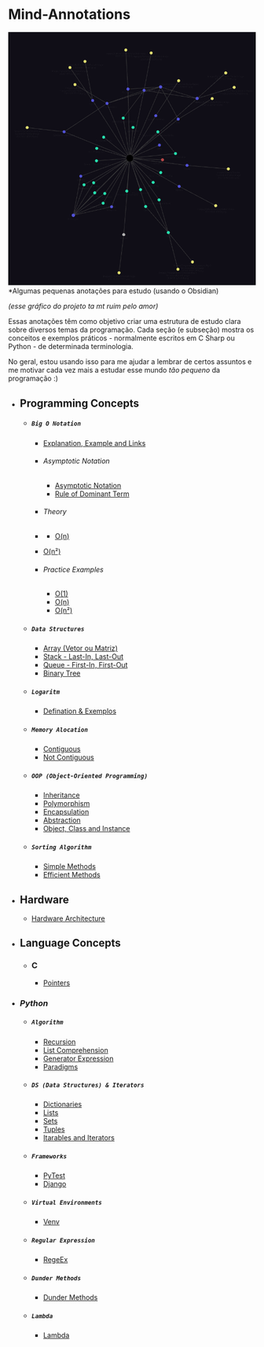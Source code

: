 # Mind-Annotations
![](Images/README/Pasted%20image%2020241119000937.png)
*Algumas pequenas anotações para estudo (usando o Obsidian)

*(esse gráfico do projeto ta mt ruim pelo amor)*

Essas anotações têm como objetivo criar uma estrutura de estudo clara sobre diversos temas da programação. Cada seção (e subseção) mostra os conceitos e exemplos práticos - normalmente escritos em C Sharp ou Python - de determinada terminologia.

No geral, estou usando isso para me ajudar a lembrar de certos assuntos e me motivar cada vez mais a estudar esse mundo *tão pequeno* da programação :)



- ## **Programming Concepts**
	- ##### `Big O Notation`
		- [Explanation, Example and Links](Programming%20Concepts/Big%20O%20Notation/Explanation,%20Example%20and%20Links.md)
		
		- ###### Asymptotic Notation
			- [Asymptotic Notation](Programming%20Concepts/Big%20O%20Notation/Asymptotic%20Notation/Asymptotic%20Notation.md)
			- [Rule of Dominant Term](Programming%20Concepts/Big%20O%20Notation/Asymptotic%20Notation/Rule%20of%20Dominant%20Term.md) 

		- ###### Theory
		- - [O(n)](Programming%20Concepts/Big%20O%20Notation/Theory/O(n).md)
		- [O(n²)](Programming%20Concepts/Big%20O%20Notation/Theory/O(n²).md) 
		
		- ###### Practice Examples
			- [O(1)](Programming%20Concepts/Big%20O%20Notation/Practice%20Examples/O(1).md) 
			- [O(n)](Programming%20Concepts/Big%20O%20Notation/Practice%20Examples/O(n).md) 
			- [O(n²)](Programming%20Concepts/Big%20O%20Notation/Practice%20Examples/O(n²).md) 
	
	- ##### `Data Structures`
		- [Array (Vetor ou Matriz)](Programming%20Concepts/Data%20Structures/Array%20(Vetor%20ou%20Matriz).md)
		- [Stack - Last-In, Last-Out](Programming%20Concepts/Data%20Structures/Stack%20-%20Last-In,%20Last-Out.md)
		- [Queue - First-In, First-Out](Programming%20Concepts/Data%20Structures/Queue%20-%20First-In,%20First-Out.md)
		- [Binary Tree](Programming%20Concepts/Data%20Structures/Binary%20Tree.md)
	
	- ##### `Logaritm`
		- [Defination & Exemplos](Programming%20Concepts/Logaritm/Defination%20&%20Exemplos.md)
	
	- ##### `Memory Alocation`
		- [Contiguous](Programming%20Concepts/Memory%20Alocation/Contiguous.md)
		- [Not Contiguous](Programming%20Concepts/Memory%20Alocation/Not%20Contiguous.md)
	
	- ##### `OOP (Object-Oriented Programming)`
		- [Inheritance](Programming%20Concepts/OOP%20(Object-Oriented%20Programming)/Inheritance.md)
		- [Polymorphism](Programming%20Concepts/OOP%20(Object-Oriented%20Programming)/Polymorphism.md)
		- [Encapsulation](Programming%20Concepts/OOP%20(Object-Oriented%20Programming)/Encapsulation.md)
		- [Abstraction](Programming%20Concepts/OOP%20(Object-Oriented%20Programming)/Abstraction.md)
		- [Object, Class and Instance](Programming%20Concepts/OOP%20(Object-Oriented%20Programming)/Object,%20Class%20and%20Instance.md)
	
	- ##### `Sorting Algorithm`
		- [Simple Methods](Programming%20Concepts/Sorting%20Algorithm/Simple%20Methods.md)
		- [Efficient Methods](Programming%20Concepts/Sorting%20Algorithm/Efficient%20Methods.md)


- ## **Hardware**
	- [Hardware Architecture](Hardware/Hardware%20Architecture.md)


- ## **Language Concepts**

	- ### C
		- [Pointers](Language%20Concepts/C/Pointers.md)


- ### *Python*

	- ##### `Algorithm`
		- [Recursion](Language%20Concepts/Python/Algorithm/Recursion.md)
		- [List Comprehension](Language%20Concepts/Python/Algorithm/List%20Comprehension.md)
		- [Generator Expression](Language%20Concepts/Python/Algorithm/Generator%20Expression.md)
		- [Paradigms](Language%20Concepts/Python/Algorithm/Paradigms.md)
	
	- ##### `DS (Data Structures) & Iterators`
		- [Dictionaries](Language%20Concepts/Python/DS%20&%20Iterators/Dictionaries.md)
		- [Lists](Language%20Concepts/Python/DS%20&%20Iterators/Lists.md)
		- [Sets](Language%20Concepts/Python/DS%20&%20Iterators/Sets.md)
		- [Tuples](Language%20Concepts/Python/DS%20&%20Iterators/Tuples.md)
		- [Itarables and Iterators](Language%20Concepts/Python/DS%20&%20Iterators/Itarables%20and%20Iterators.md)
	
	- ##### `Frameworks`
		- [PyTest](Language%20Concepts/Python/Frameworks/PyTest.md)
		- [Django](Language%20Concepts/Python/Frameworks/Django.md)
	
	- ##### `Virtual Environments`
		- [Venv](Language%20Concepts/Python/Virtual%20Environments/Venv.md)
	
	- ##### `Regular Expression`
		- [RegeEx](Language%20Concepts/Python/Regular%20Expression/RegeEx.md)
	
	- ##### `Dunder Methods`
		- [Dunder Methods](Language%20Concepts/Python/Dunder%20Methods/Dunder%20Methods.md)
	
	- ##### `Lambda`
		- [Lambda](Language%20Concepts/Python/Lambda/Lambda.md)